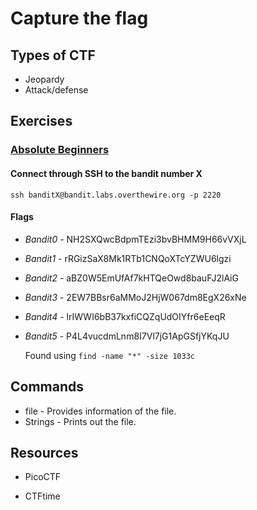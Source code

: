 # Capture the flag
## Types of CTF

- Jeopardy
- Attack/defense

## Exercises

### [Absolute Beginners](https://overthewire.org/wargames/bandit/)

#### Connect through SSH to the bandit number X

```shell 
ssh banditX@bandit.labs.overthewire.org -p 2220
```
#### Flags

- *Bandit0* - NH2SXQwcBdpmTEzi3bvBHMM9H66vVXjL
- *Bandit1* - rRGizSaX8Mk1RTb1CNQoXTcYZWU6lgzi
- *Bandit2* - aBZ0W5EmUfAf7kHTQeOwd8bauFJ2lAiG
- *Bandit3* - 2EW7BBsr6aMMoJ2HjW067dm8EgX26xNe
- *Bandit4* - lrIWWI6bB37kxfiCQZqUdOIYfr6eEeqR
- *Bandit5* - P4L4vucdmLnm8I7Vl7jG1ApGSfjYKqJU

    Found using `find -name "*" -size 1033c`

## Commands

- file - Provides information of the file.
- Strings - Prints out the file.


## Resources 

- PicoCTF

- CTFtime


